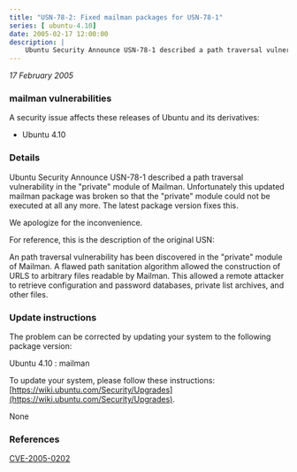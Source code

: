 ```yaml
---
title: "USN-78-2: Fixed mailman packages for USN-78-1"
series: [ ubuntu-4.10]
date: 2005-02-17 12:00:00
description: |
    Ubuntu Security Announce USN-78-1 described a path traversal vulnerability in the &quot;private&quot; module of Mailman. Unfortunately this updated mailman package was broken so that the &quot;private&quot; module could not be executed at all any more. The latest package version fixes this.
--- 
```

 
 

*17 February 2005*

### mailman vulnerabilities

A security issue affects these releases of Ubuntu and its derivatives:

* Ubuntu 4.10

### Details

Ubuntu Security Announce USN-78-1 described a path traversal vulnerability in the &quot;private&quot; module of Mailman. Unfortunately this updated mailman package was broken so that the &quot;private&quot; module could not be executed at all any more. The latest package version fixes this.

We apologize for the inconvenience.

For reference, this is the description of the original USN:

 An path traversal vulnerability has been discovered in the &quot;private&quot; module of Mailman. A flawed path sanitation algorithm allowed the construction of URLS to arbitrary files readable by Mailman. This allowed a remote attacker to retrieve configuration and password databases, private list archives, and other files.

### Update instructions

The problem can be corrected by updating your system to the following package version:

Ubuntu 4.10
 : mailman 

To update your system, please follow these instructions: [https://wiki.ubuntu.com/Security/Upgrades](https://wiki.ubuntu.com/Security/Upgrades).

None

### References

 
 [CVE-2005-0202](http://people.ubuntu.com/~ubuntu-security/cve/CVE-2005-0202)
 

